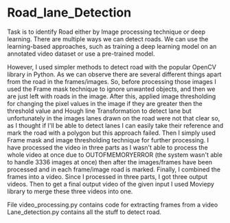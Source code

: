 # Road_lane_Detection
Task is to identify Road either by Image processing technique or deep learning. There are multiple ways we can detect roads. We can use the learning-based approaches, such as training a deep learning model on an annotated video dataset or use a pre-trained model. 

However, I used simpler methods to detect road with the popular OpenCV library in Python. As we can observe there are several different things apart from the road in the frames/images. So, before processing those images I used the Frame mask technique to ignore unwanted objects, and then we are just left with roads in the image. After this, applied image thresholding for changing the pixel values in the image if they are greater then the threshold value and Hough line Transformation to detect lane but unfortunately in the images lanes drawn on the road were not that clear so, as I thought if I'll be able to detect lanes I can easily take their reference and mark the road with a polygon but this approach failed. Then I simply used Frame mask and image thresholding technique for further processing. I have processed the video in three parts as I wasn't able to process the whole video at once due to OUTOFMEMORYERROR (the system wasn't able to handle 3336 images at once) then after the images/frames have been processed and in each frame/image road is marked. Finally, I combined the frames into a video. Since I processed in three parts, I got three output videos. Then to get a final output video of the given input I used Moviepy library to merge these three videos into one.

File video_processing.py contains code for extracting frames from a video
Lane_detection.py contains all the stuff to detect road.
